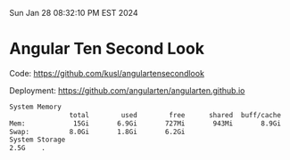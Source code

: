 Sun Jan 28 08:32:10 PM EST 2024

# Angular Ten Second Look

Code: https://github.com/kusl/angulartensecondlook

Deployment: https://github.com/angularten/angularten.github.io

```bash
System Memory
               total        used        free      shared  buff/cache   available
Mem:            15Gi       6.9Gi       727Mi       943Mi       8.9Gi       8.3Gi
Swap:          8.0Gi       1.8Gi       6.2Gi
System Storage
2.5G	.
